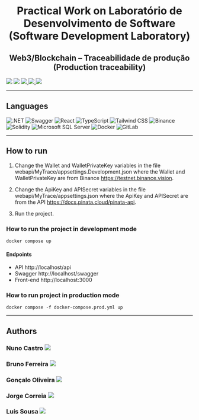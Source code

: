 <h1 align="center">Practical Work on Laboratório de Desenvolvimento de Software (Software Development Laboratory)</h1>
<h2 align="center">Web3/Blockchain – Traceabilidade de produção (Production traceability)</h2>

<p>
  <img src="http://img.shields.io/static/v1?style=for-the-badge&label=School%20year&message=2022/2023&color=sucess"/>
  <img src="http://img.shields.io/static/v1?style=for-the-badge&label=Discipline&message=LDS&color=sucess"/>
  <a href="https://github.com/nunofbcastro-ESTG-IPP/LDS_2022_2023/tree/main/Documenta%C3%A7%C3%A3o/Enunciado" target="_blank">
    <img src="https://img.shields.io/badge/-Utterance-grey?style=for-the-badge"/>
  </a>
  <a href="https://github.com/nunofbcastro-ESTG-IPP/LDS_2022_2023/tree/main/Documenta%C3%A7%C3%A3o/Relat%C3%B3rio%20de%20projeto" target="_blank">
    <img src="https://img.shields.io/badge/-Report-grey?style=for-the-badge"/>
  </a>
  <a href="https://gitlab.estg.ipp.pt/LDS2223_03/lds2223_03" target="_blank">
    <img src="https://img.shields.io/badge/-Original%20repository-grey?style=for-the-badge"/>
  </a>
</p>

---

<h2>Languages</h2>
<p align="left"> 
  <img src="https://img.shields.io/static/v1?style=for-the-badge&amp;message=.NET&amp;color=512BD4&amp;logo=.NET&amp;logoColor=FFFFFF&amp;label=" alt=".NET">
  <img src="https://img.shields.io/static/v1?style=for-the-badge&amp;message=Swagger&amp;color=222222&amp;logo=Swagger&amp;logoColor=85EA2D&amp;label=" alt="Swagger">
  <img src="https://img.shields.io/static/v1?style=for-the-badge&amp;message=React&amp;color=222222&amp;logo=React&amp;logoColor=61DAFB&amp;label=" alt="React">
  <img src="https://img.shields.io/static/v1?style=for-the-badge&amp;message=TypeScript&amp;color=3178C6&amp;logo=TypeScript&amp;logoColor=FFFFFF&amp;label=" alt="TypeScript">
  <img src="https://img.shields.io/static/v1?style=for-the-badge&amp;message=Tailwind+CSS&amp;color=222222&amp;logo=Tailwind+CSS&amp;logoColor=06B6D4&amp;label=" alt="Tailwind CSS">
  <img src="https://img.shields.io/static/v1?style=for-the-badge&amp;message=Binance&amp;color=222222&amp;logo=Binance&amp;logoColor=F0B90B&amp;label=" alt="Binance">
  <img src="https://img.shields.io/static/v1?style=for-the-badge&amp;message=Solidity&amp;color=363636&amp;logo=Solidity&amp;logoColor=FFFFFF&amp;label=" alt="Solidity">
  <img src="https://img.shields.io/static/v1?style=for-the-badge&amp;message=Microsoft+SQL+Server&amp;color=CC2927&amp;logo=Microsoft+SQL+Server&amp;logoColor=FFFFFF&amp;label=" alt="Microsoft SQL Server">
  <img src="https://img.shields.io/static/v1?style=for-the-badge&amp;message=Docker&amp;color=2496ED&amp;logo=Docker&amp;logoColor=FFFFFF&amp;label=" alt="Docker">
  <img src="https://img.shields.io/static/v1?style=for-the-badge&amp;message=GitLab&amp;color=FC6D26&amp;logo=GitLab&amp;logoColor=FFFFFF&amp;label=" alt="GitLab">
</p>

---

<h2>How to run</h2>

1. Change the Wallet and WalletPrivateKey variables in the file webapi/MyTrace/appsettings.Development.json where the Wallet and WalletPrivateKey are from Binance https://testnet.binance.vision.

2. Change the ApiKey and APISecret variables in the file webapi/MyTrace/appsettings.json where the ApiKey and APISecret are from the API https://docs.pinata.cloud/pinata-api.

3. Run the project.

<h3>How to run the project in development mode</h3>

```
docker compose up
```

<h4>Endpoints</h4>

- API http://localhost/api
- Swagger http://localhost/swagger
- Front-end http://localhost:3000

<h3>How to run project in production mode</h3>

```
docker compose -f docker-compose.prod.yml up
```


---

<h2>Authors</h2>

<h3>
  Nuno Castro
  <a href="https://github.com/nunofbcastro?tab=followers">
    <img src="https://img.shields.io/github/followers/nunofbcastro.svg?style=social&label=Follow" />
  </a>
</h3>

<h3>
  Bruno Ferreira
  <a href="https://github.com/brunoferreira0106?tab=followers">
    <img src="https://img.shields.io/github/followers/brunoferreira0106.svg?style=social&label=Follow" />
  </a>
</h3>

<h3>
  Gonçalo Oliveira
  <a href="https://github.com/oliveira1712?tab=followers">
    <img src="https://img.shields.io/github/followers/oliveira1712.svg?style=social&label=Follow" />
  </a>
</h3>

<h3>
  Jorge Correia
  <a href="https://github.com/JorgeMFC?tab=followers">
    <img src="https://img.shields.io/github/followers/JorgeMFC.svg?style=social&label=Follow" />
  </a>
</h3>

<h3>
  Luís Sousa
  <a href="https://github.com/luisousa14?tab=followers">
    <img src="https://img.shields.io/github/followers/luisousa14.svg?style=social&label=Follow" />
  </a>
</h3>

